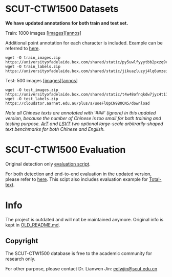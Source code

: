 
# SCUT-CTW1500 Datasets 
**We have updated annotations for both train and test set.** 

Train: 1000 images [[images]](https://universityofadelaide.box.com/shared/static/py5uwlfyyytbb2pxzq9czvu6fuqbjdh8.zip)[[annos]](https://universityofadelaide.box.com/shared/static/jikuazluzyj4lq6umzei7m2ppmt3afyw.zip) 

Additional point annotation for each character is included. Example can be referred to [here](https://github.com/Yuliang-Liu/Curve-Text-Detector/tree/master/data).

```
wget -O train_images.zip https://universityofadelaide.box.com/shared/static/py5uwlfyyytbb2pxzq9czvu6fuqbjdh8.zip
wget -O train_labels.zip https://universityofadelaide.box.com/shared/static/jikuazluzyj4lq6umzei7m2ppmt3afyw.zip
```

Test: 500 images [[images]](https://universityofadelaide.box.com/shared/static/t4w48ofnqkdw7jyc4t11nsukoeqk9c3d.zip)[[annos]](https://cloudstor.aarnet.edu.au/plus/s/uoeFl0pCN9BOCN5) 
```
wget -O test_images.zip https://universityofadelaide.box.com/shared/static/t4w48ofnqkdw7jyc4t11nsukoeqk9c3d.zip
wget -O test_labels.zip https://cloudstor.aarnet.edu.au/plus/s/uoeFl0pCN9BOCN5/download
```

*Note all Chinese texts are annotated with '###' (ignore) in this updated version, because the number of Chinese is too small for both training and testing purpose. [ArT](http://rrc.cvc.uab.es/?ch=14) and [LSVT](https://rrc.cvc.uab.es/?ch=16) two optional large-scale arbitrarily-shaped text benchmarks for both Chinese and English.* 

# SCUT-CTW1500 Evaluation
Original detection only [evaluation script](https://github.com/Yuliang-Liu/TIoU-metric/tree/master/curved-tiou). 

For both detection and end-to-end evaluation in the updated version, please refer to [here](https://universityofadelaide.box.com/shared/static/ys234cg1rtgke051hu33lbm5ri0bvxr0.zip). This scipt also includes evaluation example for [Total-text](https://github.com/cs-chan/Total-Text-Dataset).


# Info
The project is outdated and will not be maintained anymore. Original info is kept in [OLD_README.md](https://github.com/Yuliang-Liu/Curve-Text-Detector/tree/master/OLD_README.md).


## Copyright
The SCUT-CTW1500 database is free to the academic community for research only.

For other purpose, please contact Dr. Lianwen Jin: [eelwjin@scut.edu.cn](eelwjin@scut.edu.cn)
